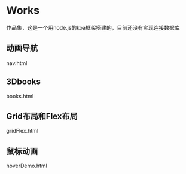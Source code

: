 # Works  
作品集，这是一个用node.js的koa框架搭建的，目前还没有实现连接数据库  
## 动画导航  
  nav.html  
## 3Dbooks  
  books.html  
## Grid布局和Flex布局  
  gridFlex.html  
## 鼠标动画  
  hoverDemo.html  
  
